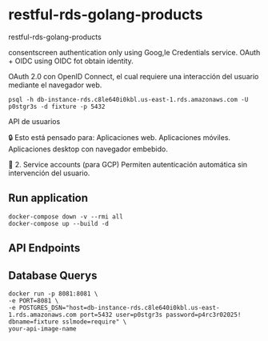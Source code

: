 # restful-rds-golang-products


restful-rds-golang-products

consentscreen authentication only using Goog,le Credentials service.
OAuth + OIDC using OIDC fot obtain identity.


OAuth 2.0 con OpenID Connect, el cual requiere una interacción del usuario mediante el navegador web.

> 


    psql -h db-instance-rds.c8le640i0kbl.us-east-1.rds.amazonaws.com -U p0stgr3s -d fixture -p 5432

API de usuarios

🔒 Esto está pensado para:
Aplicaciones web.
Aplicaciones móviles.
Aplicaciones desktop con navegador embebido.

🔑 2. Service accounts (para GCP)
Permiten autenticación automática sin intervención del usuario.


## Run application

    docker-compose down -v --rmi all
    docker-compose up --build -d


## API Endpoints



##  Database Querys


    docker run -p 8081:8081 \
    -e PORT=8081 \
    -e POSTGRES_DSN="host=db-instance-rds.c8le640i0kbl.us-east-1.rds.amazonaws.com port=5432 user=p0stgr3s password=p4rc3r02025! dbname=fixture sslmode=require" \
    your-api-image-name

